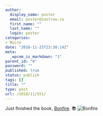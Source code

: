 ```yaml
---
author:
  display_name: poster
  email: poster@zastrow.co
  first_name: ""
  last_name: ""
  login: poster
categories:
- Micro
date: "2018-11-25T23:38:14Z"
meta:
  _wpcom_is_markdown: "1"
parent_id: "0"
password: ""
published: true
status: publish
tags: []
title: ""
type: post
url: /2018/11/551/
---
```

<p>Just finished the book, <a href="https://www.goodreads.com/review/show/2582955551?utm_medium=api&amp;utm_source=rss">Bonfire</a>. 📚 <img src="/assets/2018/11/40718304.jpg" alt="Bonfire" /></p>
